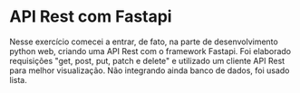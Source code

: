 # API Rest com Fastapi
Nesse exercício comecei a entrar, de fato, na parte de desenvolvimento python web, criando uma API Rest com o framework Fastapi. Foi elaborado requisições "get, post, put, patch e delete" e utilizado um cliente API Rest para melhor visualização. Não integrando ainda banco de dados, foi usado lista.